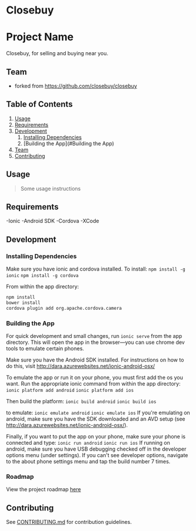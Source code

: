 Closebuy
========
# Project Name

Closebuy, for selling and buying near you.

## Team

* forked from https://github.com/closebuy/closebuy


## Table of Contents

1. [Usage](#Usage)
1. [Requirements](#requirements)
1. [Development](#development)
    1. [Installing Dependencies](#installing-dependencies)
    1. [Building the App](#Building the App)
1. [Team](#team)
1. [Contributing](#contributing)

## Usage

> Some usage instructions

## Requirements

-Ionic
-Android SDK
-Cordova
-XCode

## Development

### Installing Dependencies

Make sure you have ionic and cordova installed. To install:
`npm install -g ionic`
`npm install -g cordova`

From within the app directory:

```sh
npm install
bower install
cordova plugin add org.apache.cordova.camera
```

### Building the App

For quick development and small changes, run `ionic serve` from the app directory. This will open the app in the browser—you can use chrome dev tools to emulate certain phones.

Make sure you have the Android SDK installed. For instructions on how to do this, visit http://dara.azurewebsites.net/ionic-android-osx/

To emulate the app or run it on your phone, you must first add the os you want. Run the appropriate ionic command from within the app directory:
`ionic platform add android`
`ionic platform add ios`

Then build the platform:
`ionic build android`
`ionic build ios`

to emulate: 
`ionic emulate android`
`ionic emulate ios`
If you're emulating on android, make sure you have the SDK downloaded and an AVD setup (see http://dara.azurewebsites.net/ionic-android-osx/).

Finally, if you want to put the app on your phone, make sure your phone is connected and type:
`ionic run android`
`ionic run ios`
If running on android, make sure you have USB debugging checked off in the developer options menu (under settings). If you can't see developer options, navigate to the about phone settings menu and tap the build number 7 times.

### Roadmap

View the project roadmap [here](LINK_TO_PROJECT_ISSUES)


## Contributing

See [CONTRIBUTING.md](CONTRIBUTING.md) for contribution guidelines.
